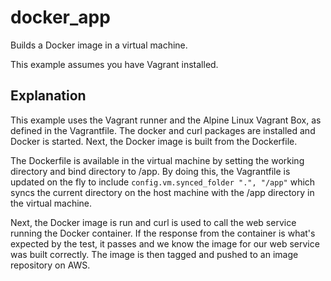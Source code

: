 # docker_app

Builds a Docker image in a virtual machine.

This example assumes you have Vagrant installed.

## Explanation

This example uses the Vagrant runner and the Alpine Linux Vagrant Box, as defined in the Vagrantfile. The docker and curl packages are installed and Docker is started. Next, the Docker image is built from the Dockerfile.

The Dockerfile is available in the virtual machine by setting the working directory and bind directory to /app. By doing this, the Vagrantfile is updated on the fly to include `config.vm.synced_folder ".", "/app"` which syncs the current directory on the host machine with the /app directory in the virtual machine.

Next, the Docker image is run and curl is used to call the web service running the Docker container. If the response from the container is what's expected by the test, it passes and we know the image for our web service was built correctly. The image is then tagged and pushed to an image repository on AWS.
